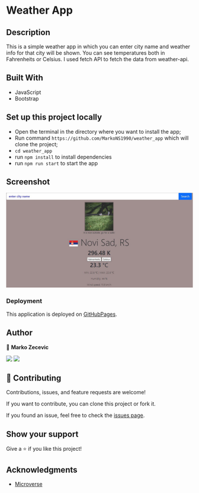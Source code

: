 # Weather App

## Description

This is a simple weather app in which you can enter city name and weather info for that city will be shown.
You can see temperatures both in Fahrenheits or Celsius.
I used fetch API to fetch the data from weather-api.

## Built With

- JavaScript
- Bootstrap

## Set up this project locally

- Open the terminal in the directory where you want to install the app;
- Run command `https://github.com/MarkoNS1990/weather_app` which will clone the project;
- `cd weather_app`
- run `npm install` to install dependencies
- run `npm run start` to start the app

## Screenshot

![](./ss.JPG)

### Deployment

This application is deployed on [GitHubPages](https://markons1990.github.io/weather_app/).

## Author

👤 **Marko Zecevic**

[![](https://img.shields.io/badge/GitHub-100000?style=for-the-badge&logo=github&logoColor=white)](https://github.com/MarkoNS1990) [![](https://img.shields.io/badge/LinkedIn-0077B5?style=for-the-badge&logo=linkedin&logoColor=white)](https://www.linkedin.com/in/zecevicmarko/)

## 🤝 Contributing

Contributions, issues, and feature requests are welcome!

If you want to contribute, you can clone this project or fork it.

If you found an issue, feel free to check the [issues page](https://github.com/MarkoNS1990/weather_app/issues).

## Show your support

Give a ⭐️ if you like this project!

## Acknowledgments

- [Microverse](https://www.microverse.org/)
